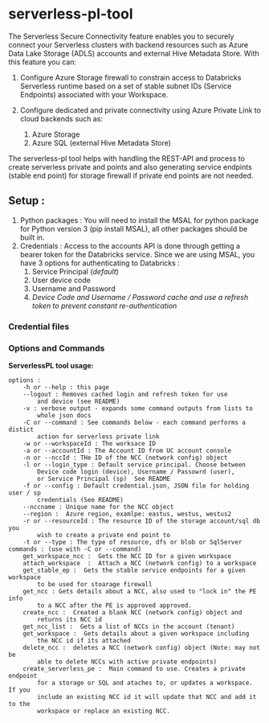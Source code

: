 # serverless-pl-tool

The Serverless Secure Connectivity feature enables you to securely connect your
Serverless clusters with backend resources such as Azure Data Lake Storage (ADLS)
accounts and external Hive Metadata Store.
With this feature you can:

1. Configure Azure Storage firewall to constrain access to Databricks Serverless
runtime based on a set of stable subnet IDs (Service Endpoints) associated
with your Workspace.
2. Configure dedicated and private connectivity using Azure Private Link to
cloud backends such as:

    1. Azure Storage
    2. Azure SQL (external Hive Metadata Store)

The serverless-pl tool helps with handling the REST-API and process to create serverless private and points and also generating service endpints (stable end point) for storage firewall if private end points are not needed. 

##  Setup : 
1. Python packages : You will need to install the MSAL for python package for Python version 3 (pip install MSAL), all other packages should be built in. 
2. Credentials : Access to the accounts API is done through getting a bearer token for the Databricks service. Since we are using MSAL, you have 3 options for authenticating to Databricks : 
   1. Service Principal (*default*)
   2. User device code 
   3. Username and Password
   4. *Device Code and Username / Password cache and use a refresh token to prevent constant re-authentication*
   
### Credential files


### Options and Commands
__ServerlessPL tool usage:__
          

    options :
        -h or --help : this page
        --logout : Removes cached login and refresh token for use 
            and device (see README)
        -v : verbose output - expands some command outputs from lists to 
            whole json docs
        -C or --command : See commands below - each command performs a distict
            action for serverless private link
        -w or --workspaceId : The worksace ID 
        -a or --accountId : The Account ID from UC account console 
        -n or --nccId : THe ID of the NCC (network config) object
        -l or --login_type : Default service principal. Choose between
            Device code login (device), Username / Passowrd (user),
            or Service Principal (sp)  See README
        -f or --config : Default credential.json, JSON file for holding user / sp
            credentials (See README) 
        --nccname : Unique name for the NCC object 
        --region :  Azure region, examlpe: eastus, westus, westus2
        -r or --resourceId : The resource ID of the storage account/sql db you
            wish to create a private end point to
        -t or --type : The type of resource, dfs or blob or SqlServer
    commands : (use with -C or --command) 
        get_workspace_ncc :  Gets the NCC ID for a given workspace
        attach_workspace  :  Attach a NCC (network config) to a workspace
        get_stable_ep :  Gets the stable service endpoints for a given workspace
            to be used for stoarage firewall
        get_ncc : Gets details about a NCC, also used to "lock in" the PE info
            to a NCC after the PE is approved approved.
        create_ncc :  Created a blank NCC (network config) object and
            returns its NCC id
        get_ncc_list :  Gets a list of NCCs in the account (tenant)
        get_workspace :  Gets details about a given workspace including
            the NCC id if its attached
        delete_ncc :  deletes a NCC (network config) object (Note: may not be
            able to delete NCCs with active private endpoints)
        create_serverless_pe :  Main command to use. Creates a private endpoint
            for a storage or SQL and ataches to, or updates a workspace. If you
            include an existing NCC id it will update that NCC and add it to the
            workspace or replace an existing NCC.

